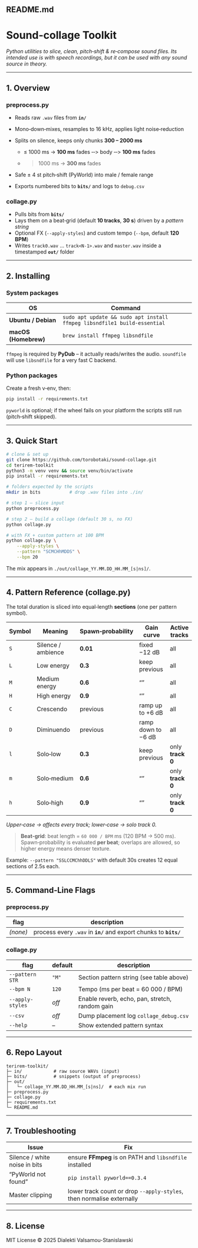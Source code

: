 ## README.md

# Sound-collage Toolkit  
_Python utilities to slice, clean, pitch‑shift & re‑compose sound files. Its intended use is with speech recordings, but it can be used with any sound source in theory._

---

## 1. Overview

### preprocess.py

* Reads raw `.wav` files from **`in/`**
* Mono‑down‑mixes, resamples to 16 kHz, applies light noise‑reduction
* Splits on silence, keeps only chunks **300 – 2000 ms**

  * ≤ 1000 ms → **100 ms** fades ‑‑> body ‑‑> **100 ms** fades
  * >  1000 ms → **300 ms** fades
* Safe ± 4 st pitch‑shift (PyWorld) into male / female range
* Exports numbered bits to **`bits/`** and logs to `debug.csv`

### collage.py

* Pulls bits from **`bits/`**
* Lays them on a beat‑grid (default **10 tracks**, **30 s**) driven by a *pattern string*
* Optional FX (`--apply-styles`) and custom tempo (`--bpm`, default **120 BPM**)
* Writes `track0.wav` … `track<N‑1>.wav` and `master.wav` inside a timestamped **`out/`** folder

---

## 2. Installing

### System packages

| OS                   | Command                                                                  |
| -------------------- | ------------------------------------------------------------------------ |
| **Ubuntu / Debian**  | `sudo apt update && sudo apt install ffmpeg libsndfile1 build-essential` |
| **macOS (Homebrew)** | `brew install ffmpeg libsndfile`                                         |

`ffmpeg` is required by **PyDub** – it actually reads/writes the audio.
`soundfile` will use `libsndfile` for a very fast C backend.

### Python packages

Create a fresh v‑env, then:

```bash
pip install -r requirements.txt
```

`pyworld` is optional; if the wheel fails on your platform the scripts still run (pitch‑shift skipped).

---

## 3. Quick Start

```bash
# clone & set up
git clone https://github.com/torobotaki/sound-collage.git
cd terirem-toolkit
python3 -m venv venv && source venv/bin/activate
pip install -r requirements.txt

# folders expected by the scripts
mkdir in bits           # drop .wav files into ./in/

# step 1 – slice input
python preprocess.py

# step 2 – build a collage (default 30 s, no FX)
python collage.py

# with FX + custom pattern at 100 BPM
python collage.py \
    --apply-styles \
    --pattern "SCMCHhMDDS" \
    --bpm 20
```

The mix appears in `./out/collage_YY.MM.DD_HH.MM_[s|ns]/`.

---

## 4. Pattern Reference (collage.py)

The total duration is sliced into equal‑length **sections** (one per pattern symbol).

| Symbol | Meaning            | Spawn‑probability | Gain curve         | Active tracks    |
| ------ | ------------------ | ----------------- | ------------------ | ---------------- |
| `S`    | Silence / ambience | **0.01**          | fixed −12 dB       | all              |
| `L`    | Low energy         | **0.3**           | keep previous      | all              |
| `M`    | Medium energy      | **0.6**           | “”                 | all              |
| `H`    | High energy        | **0.9**           | “”                 | all              |
| `C`    | Crescendo          | previous          | ramp up to +6 dB   | all              |
| `D`    | Diminuendo         | previous          | ramp down to −6 dB | all              |
| `l`    | Solo‑low           | **0.3**           | keep previous      | only **track 0** |
| `m`    | Solo‑medium        | **0.6**           | “”                 | only **track 0** |
| `h`    | Solo‑high          | **0.9**           | “”                 | only **track 0** |

*Upper‑case → affects every track; lower‑case → solo track 0.*

> **Beat‑grid**: beat length = `60 000 / BPM` ms (120 BPM → 500 ms). Spawn‑probability is evaluated **per beat**; overlaps are allowed, so higher energy means denser texture.

Example: `--pattern "SSLCCMChhDDLS"` with default 30s creates 12 equal sections of 2.5s each.

---

## 5. Command‑Line Flags

### preprocess.py

| flag     | description                                                        |
| -------- | ------------------------------------------------------------------ |
| *(none)* | process every `.wav` in **`in/`** and export chunks to **`bits/`** |

### collage.py

| flag             | default | description                                    |
| ---------------- | ------- | ---------------------------------------------- |
| `--pattern STR`  | `"M"`   | Section pattern string (see table above)       |
| `--bpm N`        | `120`   | Tempo (ms per beat = 60 000 / BPM)             |
| `--apply-styles` | *off*   | Enable reverb, echo, pan, stretch, random gain |
| `--csv`          | *off*   | Dump placement log `collage_debug.csv`         |
| `--help`         | –       | Show extended pattern syntax                   |

---

## 6. Repo Layout

```
terirem-toolkit/
├─ in/            # raw source WAVs (input)
├─ bits/          # snippets (output of preprocess)
├─ out/
│   └─ collage_YY.MM.DD_HH.MM_[s|ns]/  # each mix run
├─ preprocess.py
├─ collage.py
├─ requirements.txt
└─ README.md
```

---

## 7. Troubleshooting

| Issue                         | Fix                                                                   |
| ----------------------------- | --------------------------------------------------------------------- |
| Silence / white noise in bits | ensure **FFmpeg** is on PATH and `libsndfile` installed               |
| “PyWorld not found”           | `pip install pyworld==0.3.4`                                          |
| Master clipping               | lower track count or drop `--apply-styles`, then normalise externally |

---

## 8. License

MIT License © 2025 Dialekti Valsamou-Stanislawski
